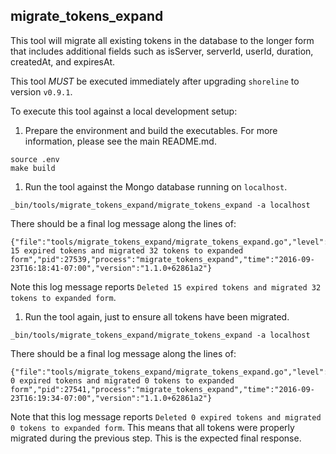 ## migrate_tokens_expand

This tool will migrate all existing tokens in the database to the longer form that includes additional fields such as isServer, serverId, userId, duration, createdAt, and expiresAt.

This tool *MUST* be executed immediately after upgrading `shoreline` to version `v0.9.1`.

To execute this tool against a local development setup:

1. Prepare the environment and build the executables. For more information, please see the main README.md.

  ```
  source .env
  make build
  ```

1. Run the tool against the Mongo database running on `localhost`.

  ```
  _bin/tools/migrate_tokens_expand/migrate_tokens_expand -a localhost
  ```

  There should be a final log message along the lines of:

  ```
  {"file":"tools/migrate_tokens_expand/migrate_tokens_expand.go","level":"info","line":297,"msg":"Deleted 15 expired tokens and migrated 32 tokens to expanded form","pid":27539,"process":"migrate_tokens_expand","time":"2016-09-23T16:18:41-07:00","version":"1.1.0+62861a2"}
  ```

  Note this log message reports `Deleted 15 expired tokens and migrated 32 tokens to expanded form`.

1. Run the tool again, just to ensure all tokens have been migrated.

  ```
  _bin/tools/migrate_tokens_expand/migrate_tokens_expand -a localhost
  ```

  There should be a final log message along the lines of:

  ```
  {"file":"tools/migrate_tokens_expand/migrate_tokens_expand.go","level":"info","line":297,"msg":"Deleted 0 expired tokens and migrated 0 tokens to expanded form","pid":27541,"process":"migrate_tokens_expand","time":"2016-09-23T16:19:34-07:00","version":"1.1.0+62861a2"}
  ```

  Note that this log message reports `Deleted 0 expired tokens and migrated 0 tokens to expanded form`. This means that all tokens were properly migrated during the previous step. This is the expected final response.
